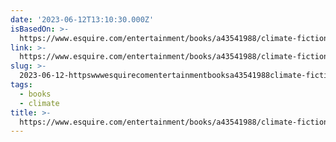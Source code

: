```yaml
---
date: '2023-06-12T13:10:30.000Z'
isBasedOn: >-
  https://www.esquire.com/entertainment/books/a43541988/climate-fiction-wont-save-us/
link: >-
  https://www.esquire.com/entertainment/books/a43541988/climate-fiction-wont-save-us/
slug: >-
  2023-06-12-httpswwwesquirecomentertainmentbooksa43541988climate-fiction-wont-save-us
tags:
  - books
  - climate
title: >-
  https://www.esquire.com/entertainment/books/a43541988/climate-fiction-wont-save-us/
---
```


